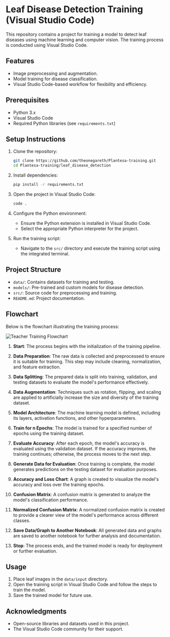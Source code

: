 # Leaf Disease Detection Training (Visual Studio Code)

This repository contains a project for training a model to detect leaf diseases using machine learning and computer vision. The training process is conducted using Visual Studio Code.

## Features
- Image preprocessing and augmentation.
- Model training for disease classification.
- Visual Studio Code-based workflow for flexibility and efficiency.

## Prerequisites
- Python 3.x
- Visual Studio Code
- Required Python libraries (see `requirements.txt`)

## Setup Instructions
1. Clone the repository:
    ```bash
    git clone https://github.com/theonegareth/Plantesa-training.git
    cd Plantesa-training/leaf_disease_detection
    ```

2. Install dependencies:
    ```bash
    pip install -r requirements.txt
    ```

3. Open the project in Visual Studio Code:
    ```bash
    code .
    ```

4. Configure the Python environment:
    - Ensure the Python extension is installed in Visual Studio Code.
    - Select the appropriate Python interpreter for the project.

5. Run the training script:
    - Navigate to the `src/` directory and execute the training script using the integrated terminal.

## Project Structure
- `data/`: Contains datasets for training and testing.
- `models/`: Pre-trained and custom models for disease detection.
- `src/`: Source code for preprocessing and training.
- `README.md`: Project documentation.

## Flowchart

Below is the flowchart illustrating the training process:

![Teacher Training Flowchart](assets/Teacher_Training_Flowchart.png)

1. **Start**: The process begins with the initialization of the training pipeline.

2. **Data Preparation**: The raw data is collected and preprocessed to ensure it is suitable for training. This step may include cleaning, normalization, and feature extraction.

3. **Data Splitting**: The prepared data is split into training, validation, and testing datasets to evaluate the model's performance effectively.

4. **Data Augmentation**: Techniques such as rotation, flipping, and scaling are applied to artificially increase the size and diversity of the training dataset.

5. **Model Architecture**: The machine learning model is defined, including its layers, activation functions, and other hyperparameters.

6. **Train for n Epochs**: The model is trained for a specified number of epochs using the training dataset.

7. **Evaluate Accuracy**: After each epoch, the model's accuracy is evaluated using the validation dataset. If the accuracy improves, the training continues; otherwise, the process moves to the next step.

8. **Generate Data for Evaluation**: Once training is complete, the model generates predictions on the testing dataset for evaluation purposes.

9. **Accuracy and Loss Chart**: A graph is created to visualize the model's accuracy and loss over the training epochs.

10. **Confusion Matrix**: A confusion matrix is generated to analyze the model's classification performance.

11. **Normalized Confusion Matrix**: A normalized confusion matrix is created to provide a clearer view of the model's performance across different classes.

12. **Save Data/Graph to Another Notebook**: All generated data and graphs are saved to another notebook for further analysis and documentation.

13. **Stop**: The process ends, and the trained model is ready for deployment or further evaluation.


## Usage
1. Place leaf images in the `data/input` directory.
2. Open the training script in Visual Studio Code and follow the steps to train the model.
3. Save the trained model for future use.

## Acknowledgments
- Open-source libraries and datasets used in this project.
- The Visual Studio Code community for their support.
